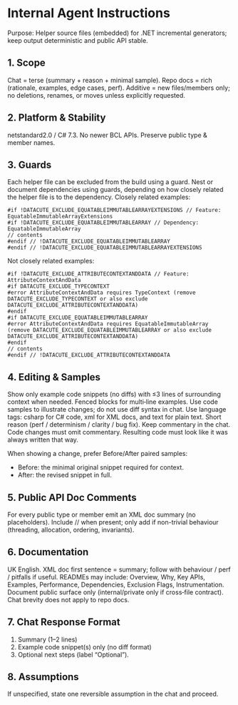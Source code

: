# Internal Agent Instructions

Purpose: Helper source files (embedded) for .NET incremental generators; keep output deterministic and public API stable.

## 1. Scope
Chat = terse (summary + reason + minimal sample). Repo docs = rich (rationale, examples, edge cases, perf). Additive = new files/members only; no deletions, renames, or moves unless explicitly requested.

## 2. Platform & Stability
netstandard2.0 / C# 7.3. No newer BCL APIs. Preserve public type & member names.

## 3. Guards
Each helper file can be excluded from the build using a guard.
Nest or document dependencies using guards, depending on how closely related the helper file is to the dependency.
Closely related examples:
```
#if !DATACUTE_EXCLUDE_EQUATABLEIMMUTABLEARRAYEXTENSIONS // Feature: EquatableImmutableArrayExtensions
#if !DATACUTE_EXCLUDE_EQUATABLEIMMUTABLEARRAY // Dependency: EquatableImmutableArray
// contents
#endif // !DATACUTE_EXCLUDE_EQUATABLEIMMUTABLEARRAY
#endif // !DATACUTE_EXCLUDE_EQUATABLEIMMUTABLEARRAYEXTENSIONS
```
Not closely related examples:
```
#if !DATACUTE_EXCLUDE_ATTRIBUTECONTEXTANDDATA // Feature: AttributeContextAndData
#if DATACUTE_EXCLUDE_TYPECONTEXT
#error AttributeContextAndData requires TypeContext (remove DATACUTE_EXCLUDE_TYPECONTEXT or also exclude DATACUTE_EXCLUDE_ATTRIBUTECONTEXTANDDATA)
#endif
#if DATACUTE_EXCLUDE_EQUATABLEIMMUTABLEARRAY
#error AttributeContextAndData requires EquatableImmutableArray (remove DATACUTE_EXCLUDE_EQUATABLEIMMUTABLEARRAY or also exclude DATACUTE_EXCLUDE_ATTRIBUTECONTEXTANDDATA)
#endif
// contents
#endif // !DATACUTE_EXCLUDE_ATTRIBUTECONTEXTANDDATA
```

## 4. Editing & Samples
Show only example code snippets (no diffs) with ≤3 lines of surrounding context when needed. Fenced blocks for multi‑line examples. Use code samples to illustrate changes; do not use diff syntax in chat. Use language tags: csharp for C# code, xml for XML docs, and text for plain text. Short reason (perf / determinism / clarity / bug fix). Keep commentary in the chat. Code changes must omit commentary. Resulting code must look like it was always written that way.

When showing a change, prefer Before/After paired samples:
- Before: the minimal original snippet required for context.
- After: the revised snippet in full.

## 5. Public API Doc Comments
For every public type or member emit an XML doc summary (no placeholders). Include <param>/<typeparam>/<returns> when present; only add <remarks> if non-trivial behaviour (threading, allocation, ordering, invariants).

## 6. Documentation
UK English. XML doc first sentence = summary; follow with behaviour / perf / pitfalls if useful. READMEs may include: Overview, Why, Key APIs, Examples, Performance, Dependencies, Exclusion Flags, Instrumentation. Document public surface only (internal/private only if cross‑file contract). Chat brevity does not apply to repo docs.

## 7. Chat Response Format
1. Summary (1–2 lines)
2. Example code snippet(s) only (no diff format)
3. Optional next steps (label “Optional”).

## 8. Assumptions
If unspecified, state one reversible assumption in the chat and proceed.
